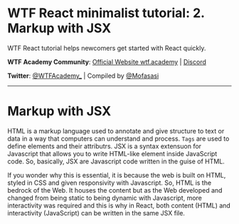 # WTF React minimalist tutorial: 2. Markup with JSX

WTF React tutorial helps newcomers get started with React quickly.

**WTF Academy Community**: [Official Website wtf.academy](https://wtf.academy) | [Discord](https://discord.gg/5akcruXrsk)

**Twitter**: [@WTFAcademy_](https://twitter.com/WTFAcademy_) | Compiled by [@Mofasasi](https://twitter.com/mofasasi)

---

# Markup with JSX

HTML is a markup language used to annotate and give structure to text or data in a way that computers can understand and process. `Tags` are used to define elements and their attributrs. JSX is a syntax extensuon for Javascript that allows you to write HTML-like element inside JavaScript code. So, basically, JSX are Javascript code written in the guise of HTML.

If you wonder why this is essential, it is because the web is built on HTML, styled in CSS and given responsivity with Javascript. So, HTML is the bedrock of the Web. It houses the content but as the Web developed and changed from being static to being dynamic with Javascript, more interactivity was required and this is why in React, both content (HTML) and interactivity (JavaScript) can be written in the same JSX file.
